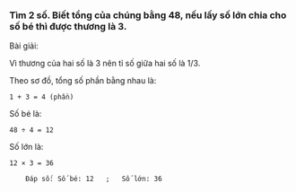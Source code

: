
### Tìm 2 số. Biết tổng của chúng bằng 48, nếu lấy số lớn chia cho số bé thì được thương là 3.

Bài giải:

Vì thương của hai số là 3 nên tỉ số giữa hai số là 1/3.

Theo sơ đồ, tổng số phần bằng nhau là:

    1 + 3 = 4 (phần)

Số bé là:

    48 ÷ 4 = 12

Số lớn là:

    12 × 3 = 36
    
        Đáp số: Số bé: 12   ;   Số lớn: 36
